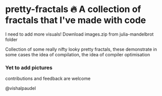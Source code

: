 # pretty-fractals 🔥 A collection of fractals that I've made with code

I need to add more visuals! Download images.zip from julia-mandelbrot folder

Collection of some really nifty looky pretty fractals, these demonstrate in some cases the idea of compilation, the idea of compiler optimisation

### Yet to add pictures


contributions and feedback are welcome

@vishalpaudel
